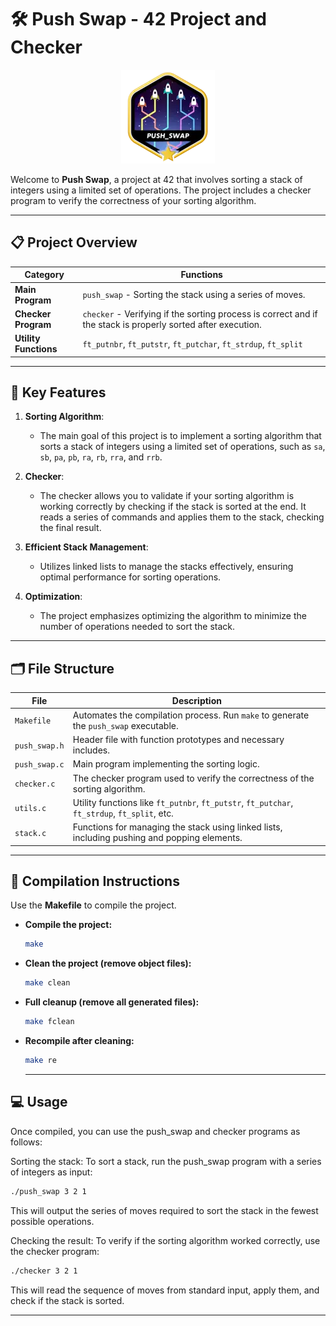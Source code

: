 # 🛠️ Push Swap - 42 Project and Checker

<p align="center">
  <img src="https://github.com/leogaudin/42_project_badges/raw/main/badges/push_swap_bonus.webp" />
</p>

Welcome to **Push Swap**, a project at 42 that involves sorting a stack of integers using a limited set of operations. The project includes a checker program to verify the correctness of your sorting algorithm.

---

## 📋 Project Overview

| **Category**            | **Functions**                                                                                           |
|-------------------------|--------------------------------------------------------------------------------------------------------|
| **Main Program**         | `push_swap` - Sorting the stack using a series of moves.                                                 |
| **Checker Program**      | `checker` - Verifying if the sorting process is correct and if the stack is properly sorted after execution. |
| **Utility Functions**    | `ft_putnbr`, `ft_putstr`, `ft_putchar`, `ft_strdup`, `ft_split`                                         |

---

## 🚀 Key Features

1. **Sorting Algorithm**:
   - The main goal of this project is to implement a sorting algorithm that sorts a stack of integers using a limited set of operations, such as `sa`, `sb`, `pa`, `pb`, `ra`, `rb`, `rra`, and `rrb`.
   
2. **Checker**:
   - The checker allows you to validate if your sorting algorithm is working correctly by checking if the stack is sorted at the end. It reads a series of commands and applies them to the stack, checking the final result.

3. **Efficient Stack Management**:
   - Utilizes linked lists to manage the stacks effectively, ensuring optimal performance for sorting operations.

4. **Optimization**:
   - The project emphasizes optimizing the algorithm to minimize the number of operations needed to sort the stack.

---

## 🗂️ File Structure

| **File**                | **Description**                                                                                        |
|-------------------------|--------------------------------------------------------------------------------------------------------|
| `Makefile`              | Automates the compilation process. Run `make` to generate the `push_swap` executable.                   |
| `push_swap.h`           | Header file with function prototypes and necessary includes.                                           |
| `push_swap.c`           | Main program implementing the sorting logic.                                                           |
| `checker.c`             | The checker program used to verify the correctness of the sorting algorithm.                           |
| `utils.c`               | Utility functions like `ft_putnbr`, `ft_putstr`, `ft_putchar`, `ft_strdup`, `ft_split`, etc.           |
| `stack.c`               | Functions for managing the stack using linked lists, including pushing and popping elements.           |

---

## 🔧 Compilation Instructions

Use the **Makefile** to compile the project.

- **Compile the project:**
  ```bash
  make
  ```
- **Clean the project (remove object files):**
  ```bash
  make clean
  ```
- **Full cleanup (remove all generated files):**
  ```bash
  make fclean
  ```
- **Recompile after cleaning:**
  ```bash
  make re
  ```
  ---

## 💻 Usage

Once compiled, you can use the push_swap and checker programs as follows:

Sorting the stack:
To sort a stack, run the push_swap program with a series of integers as input:
```bash
./push_swap 3 2 1
```
This will output the series of moves required to sort the stack in the fewest possible operations.

Checking the result:
To verify if the sorting algorithm worked correctly, use the checker program:
```bash
./checker 3 2 1
```
This will read the sequence of moves from standard input, apply them, and check if the stack is sorted.

---
